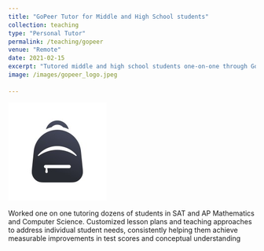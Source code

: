 ```yaml
---
title: "GoPeer Tutor for Middle and High School students"
collection: teaching
type: "Personal Tutor"
permalink: /teaching/gopeer
venue: "Remote"
date: 2021-02-15
excerpt: "Tutored middle and high school students one-on-one through GoPeer, focusing on math, computer science, and study skills development."
image: /images/gopeer_logo.jpeg

---
```


![Tutoring session screenshot](/images/gopeer_logo.jpeg)

Worked one on one tutoring dozens of students in SAT and AP Mathematics and Computer Science. Customized lesson plans and teaching approaches to address individual student needs, consistently helping them achieve measurable improvements in test scores and conceptual understanding
